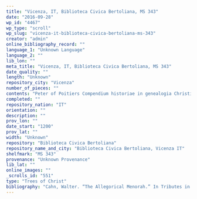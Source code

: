 ```yaml
---
title: "Vicenza, IT, Biblioteca Civica Bertoliana, MS 343"
date: "2016-09-28"
wp_id: "4467"
wp_type: "scroll"
wp_slug: "vicenza-it-biblioteca-civica-bertoliana-ms-343"
creator: "admin"
online_bibliography_record: ""
language_1: "Unknown Language"
language_2: ""
lib_lon: ""
meta_title: "Vicenza, IT, Biblioteca Civica Bertoliana, MS 343"
date_quality: ""
length: "Unknown"
repository_city: "Vicenza"
number_of_pieces: ""
contents: "Peter of Poitiers Compendium historiae in genealogia Christi."
completed: ""
repository_nation: "IT"
orientation: ""
description: ""
prov_lon: ""
date_start: "1200"
prov_lat: ""
width: "Unknown"
repository: "Biblioteca Civica Bertoliana"
repository_name_and_city: "Biblioteca Civica Bertoliana, Vicenza IT"
shelfmark: "MS 343"
provenance: "Unknown Provenance"
lib_lat: ""
online_images: ""
_scrolls_id: "551"
type: "Trees of Christ"
bibliography: "Cahn, Walter. “The Allegorical Menorah.” In Tributes in Honor of James H. Marrow: Studies in Painting and Manuscript Illumination of the Late Middle Ages and Northern Renaissance, edited by Jeffrey F. Hamburger and A. S. Korteweg, 117–26. London: Harvey Miller, 2006."
---
```



